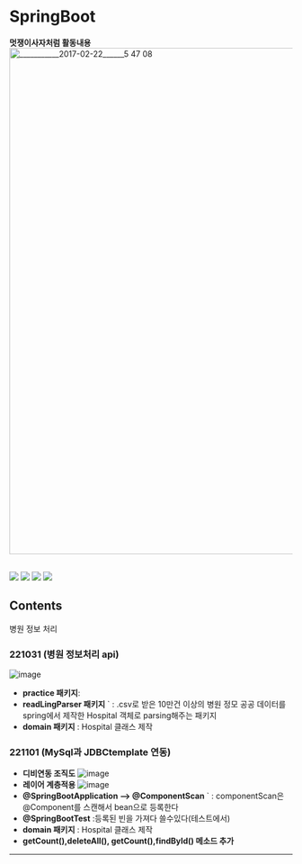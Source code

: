 # SpringBoot
**멋쟁이사자처럼 활동내용**
<img width="900" alt="___________2017-02-22______5 47 08" src="https://user-images.githubusercontent.com/104709432/198947114-5f7b3711-53b9-415c-9f38-f95072dc1cd4.png">

<br>
<img src="https://img.shields.io/badge/Java-E34F26?style=flat&logo=Java&logoColor=white"/></a>
<img src="https://img.shields.io/badge/Spring Boot-6DB33F?style=flat&logo=Spring Boot&logoColor=white"/></a>
<img src="https://img.shields.io/badge/JUnit5-25A162?style=flat&logo=JUnit5&logoColor=white"/></a>
<img src="https://img.shields.io/badge/MySQL-4479A1?style=flat&logo=MySQL&logoColor=white"/></a>

## Contents
<summary>병원 정보 처리 </summary>


### 221031 (병원 정보처리 api)
![image](https://user-images.githubusercontent.com/104709432/198946914-030c5b49-4a33-40eb-b0d0-7e1e613b9d89.png)
- **practice 패키지**: 
- **readLingParser 패키지** ` : .csv로 받은 10만건 이상의 병원 정모 공공 데이터를 spring에서 제작한 Hospital 객체로 parsing해주는 패키지 
- **domain 패키지**  : Hospital 클래스 제작

### 221101 (MySql과 JDBCtemplate 연동)
- **디비연동 조직도**
![image](https://user-images.githubusercontent.com/104709432/199156854-b9b1c579-f05d-44fa-8acc-f9128b8a378c.png)
- **레이어 계층적용**
![image](https://user-images.githubusercontent.com/104709432/199157116-70106c5c-6e91-4ce2-a5b9-966c9c91853f.png)
- **@SpringBootApplication —> @ComponentScan** ` : componentScan은 @Component를 스캔해서 bean으로 등록한다
- **@SpringBootTest** :등록된 빈을 가져다 쓸수있다(테스트에서) 
- **domain 패키지**  : Hospital 클래스 제작
- **getCount(),deleteAll(), getCount(),findById() 메소드 추가**



---


